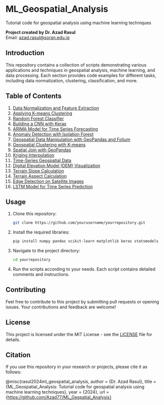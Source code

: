 # ML_Geospatial_Analysis

Tutorial code for geospatial analysis using machine learning techniques

**Project created by Dr. Azad Rasul**  
Email: [azad.rasul@soran.edu.iq](mailto:azad.rasul@soran.edu.iq)

## Introduction

This repository contains a collection of scripts demonstrating various applications and techniques in geospatial analysis, machine learning, and data processing. Each section provides code examples for different tasks, including data normalization, clustering, classification, and more.

## Table of Contents

1. [Data Normalization and Feature Extraction](#data-normalization-and-feature-extraction)
2. [Applying K-means Clustering](#applying-k-means-clustering)
3. [Random Forest Classifier](#random-forest-classifier)
4. [Building a CNN with Keras](#building-a-cnn-with-keras)
5. [ARIMA Model for Time Series Forecasting](#arima-model-for-time-series-forecasting)
6. [Anomaly Detection with Isolation Forest](#anomaly-detection-with-isolation-forest)
7. [Geospatial Data Manipulation with GeoPandas and Folium](#geospatial-data-manipulation-with-geopandas-and-folium)
8. [Geospatial Clustering with K-means](#geospatial-clustering-with-k-means)
9. [Spatial Join with GeoPandas](#spatial-join-with-geopandas)
10. [Kriging Interpolation](#kriging-interpolation)
11. [Time-Series Geospatial Data](#time-series-geospatial-data)
12. [Digital Elevation Model (DEM) Visualization](#digital-elevation-model-dem-visualization)
13. [Terrain Slope Calculation](#terrain-slope-calculation)
14. [Terrain Aspect Calculation](#terrain-aspect-calculation)
15. [Edge Detection on Satellite Images](#edge-detection-on-satellite-images)
16. [LSTM Model for Time Series Prediction](#lstm-model-for-time-series-prediction)

## Usage

1. Clone this repository:
    ```bash
    git clone https://github.com/yourusername/yourrepository.git
    ```

2. Install the required libraries:
    ```bash
    pip install numpy pandas scikit-learn matplotlib keras statsmodels geopandas folium pykrige rasterio scipy
    ```

3. Navigate to the project directory:
    ```bash
    cd yourrepository
    ```

4. Run the scripts according to your needs. Each script contains detailed comments and instructions.

## Contributing

Feel free to contribute to this project by submitting pull requests or opening issues. Your contributions and feedback are welcome!

## License

This project is licensed under the MIT License - see the [LICENSE](LICENSE) file for details.

## Citation

If you use this repository in your research or projects, please cite it as follows:

@misc{rasul2024ml_geospatial_analysis,
author = {Dr. Azad Rasul},
title = {ML_Geospatial_Analysis: Tutorial code for geospatial analysis using machine learning techniques},
year = {2024},
url = {https://github.com/Azad77/ML_Gespatial_Analysis}
